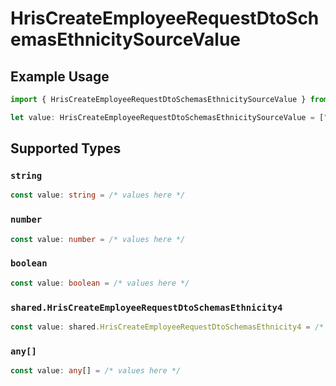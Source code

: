 # HrisCreateEmployeeRequestDtoSchemasEthnicitySourceValue

## Example Usage

```typescript
import { HrisCreateEmployeeRequestDtoSchemasEthnicitySourceValue } from "@stackone/stackone-client-ts/sdk/models/shared";

let value: HrisCreateEmployeeRequestDtoSchemasEthnicitySourceValue = ["<value>"];
```

## Supported Types

### `string`

```typescript
const value: string = /* values here */
```

### `number`

```typescript
const value: number = /* values here */
```

### `boolean`

```typescript
const value: boolean = /* values here */
```

### `shared.HrisCreateEmployeeRequestDtoSchemasEthnicity4`

```typescript
const value: shared.HrisCreateEmployeeRequestDtoSchemasEthnicity4 = /* values here */
```

### `any[]`

```typescript
const value: any[] = /* values here */
```

